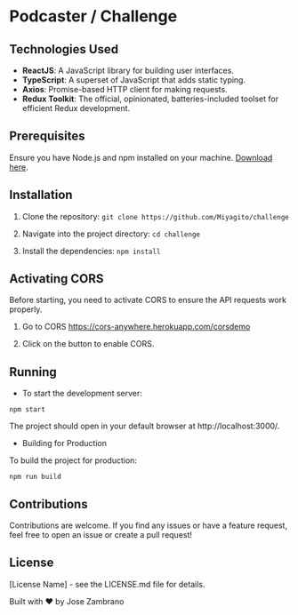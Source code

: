 # Podcaster / Challenge

## Technologies Used

- **ReactJS**: A JavaScript library for building user interfaces.
- **TypeScript**: A superset of JavaScript that adds static typing.
- **Axios**: Promise-based HTTP client for making requests.
- **Redux Toolkit**: The official, opinionated, batteries-included toolset for efficient Redux development.

## Prerequisites

Ensure you have Node.js and npm installed on your machine. [Download here](https://nodejs.org/).

## Installation

1. Clone the repository:
   `git clone https://github.com/Miyagito/challenge`

2. Navigate into the project directory:
   `cd challenge`

3. Install the dependencies:
   `npm install`

## Activating CORS

Before starting, you need to activate CORS to ensure the API requests work properly.

1. Go to CORS https://cors-anywhere.herokuapp.com/corsdemo

2. Click on the button to enable CORS.

## Running

- To start the development server:

`npm start`

The project should open in your default browser at http://localhost:3000/.

- Building for Production

To build the project for production:

`npm run build`

## Contributions

Contributions are welcome. If you find any issues or have a feature request, feel free to open an issue or create a pull request!

## License

[License Name] - see the LICENSE.md file for details.

Built with ❤️ by Jose Zambrano
